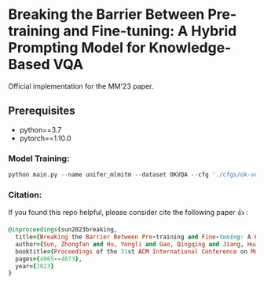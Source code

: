 # Breaking the Barrier Between Pre-training and Fine-tuning: A Hybrid Prompting Model for Knowledge-Based VQA

Official implementation for the MM'23 paper.

## Prerequisites
* python==3.7
* pytorch==1.10.0

### Model Training:
```python
python main.py --name unifer_mlmitm --dataset OKVQA --cfg './cfgs/ok-vqa.yaml' --gpu 1 --task 'itm' --vlmodel 'vinvl'
```

### Citation:
If you found this repo helpful, please consider cite the following paper :+1: :
```ruby
@inproceedings{sun2023breaking,
  title={Breaking the Barrier Between Pre-training and Fine-tuning: A Hybrid Prompting Model for Knowledge-Based VQA},
  author={Sun, Zhongfan and Hu, Yongli and Gao, Qingqing and Jiang, Huajie and Gao, Junbin and Sun, Yanfeng and Yin, Baocai},
  booktitle={Proceedings of the 31st ACM International Conference on Multimedia},
  pages={4065--4073},
  year={2023}
}
```
